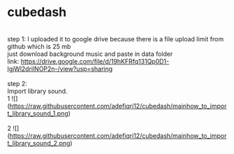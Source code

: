 # cubedash
</br> step 1:
I uploaded it to google drive because there is a file upload limit from github which is 25 mb
</br>just download background music and paste in data folder
</br>link: https://drive.google.com/file/d/19hKFRfq131Qp0D1-lgjWl2drilNOP2n-/view?usp=sharing
</br>
</br>step 2:
</br>Import library sound.
</br>1 ![] (https://raw.githubusercontent.com/adefiqri12/cubedash/mainhow_to_import_library_sound_1.png)
</br>
</br>2 ![] (https://raw.githubusercontent.com/adefiqri12/cubedash/mainhow_to_import_library_sound_2.png)
